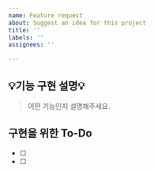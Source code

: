 ```yaml
---
name: Feature request
about: Suggest an idea for this project
title: ''
labels: ''
assignees: ''

---
```


## 💡기능 구현 설명💡

> 어떤 기능인지 설명해주세요.

## 구현을 위한 To-Do

- [ ] 
- [ ]
